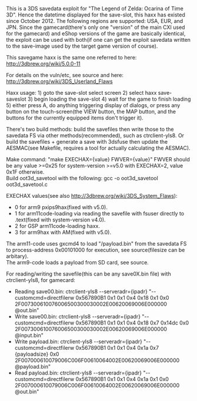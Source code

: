 This is a 3DS savedata exploit for "The Legend of Zelda: Ocarina of Time 3D". Hence the datetime displayed for the save-slot, this haxx has existed since October 2012. The following regions are supported: USA, EUR, and JPN. Since the gamecard(there's only one "version" of the main CXI used for the gamecard) and eShop versions of the game are basically identical, the exploit can be used with both(if one can get the exploit savedata written to the save-image used by the target game version of course).  

This savegame haxx is the same one referred to here: http://3dbrew.org/wiki/5.0.0-11  

For details on the vuln/etc, see source and here: http://3dbrew.org/wiki/3DS_Userland_Flaws

Haxx usage: 1) goto the save-slot select screen 2) select haxx save-saveslot 3) begin loading the save-slot 4) wait for the game to finish loading 5) either press A, do anything triggering display of dialogs, or press any button on the touch-screen(the VIEW button, the MAP button, and the buttons for the currently equipped items don't trigger it).  
  
There's two build methods: build the savefiles then write those to the savedata FS via other methods(recommended), such as ctrclient-yls8. Or build the savefiles + generate a save with 3dsfuse then update the AESMAC(see Makefile, requires a tool for actually calculating the AESMAC).  

Make command: "make EXECHAX={value} FWVER={value}" FWVER should be any value >=0x25 for system-version >=v5.0 with EXECHAX=2, value 0x1F otherwise.  
Build oot3d_savetool with the following: gcc -o oot3d_savetool oot3d_savetool.c  

EXECHAX values(see also http://3dbrew.org/wiki/3DS_System_Flaws):
* 0 for arm9 pxips9hax(fixed with v5.0).
* 1 for arm11code-loading via reading the savefile with fsuser directly to .text(fixed with system-version v4.0).
* 2 for GSP arm11code-loading haxx.
* 3 for arm9hax with AM(fixed with v5.0).

The arm11-code uses gxcmd4 to load "/payload.bin" from the savedata FS to process-address 0x00101000 for execution, see source(filesize can be arbitary).  
The arm9-code loads a payload from SD card, see source.  

For reading/writing the savefile(this can be any save0X.bin file) with ctrclient-yls8, for gamecard:
* Reading save00.bin: ctrclient-yls8 --serveradr={ipadr} "--customcmd=directfilerw 0x567890B1 0x1 0x1 0x4 0x18 0x1 0x0 2F007300610076006500300030002E00620069006E000000 @out.bin"
* Write save00.bin:   ctrclient-yls8 --serveradr={ipadr} "--customcmd=directfilerw 0x567890B1 0x1 0x1 0x4 0x18 0x7 0x14dc 0x0 2F007300610076006500300030002E00620069006E000000 @input.bin"
* Write payload.bin:  ctrclient-yls8 --serveradr={ipadr} "--customcmd=directfilerw 0x567890B1 0x1 0x1 0x4 0x1a 0x7 {payloadsize} 0x0 2F007000610079006C006F00610064002E00620069006E000000 @payload.bin"
* Read payload.bin:   ctrclient-yls8 --serveradr={ipadr} "--customcmd=directfilerw 0x567890B1 0x1 0x1 0x4 0x1a 0x1 0x0 2F007000610079006C006F00610064002E00620069006E000000 @out.bin"

